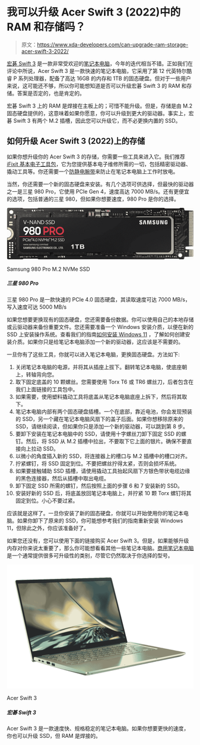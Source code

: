 # 我可以升级 Acer Swift 3 (2022)中的 RAM 和存储吗？

> 原文：<https://www.xda-developers.com/can-upgrade-ram-storage-acer-swift-3-2022/>

[宏碁 Swift 3](https://www.xda-developers.com/acer-swift-3-2022-review/) 是一款非常受欢迎的[笔记本电脑](https://www.xda-developers.com/best-laptops/)，今年的迭代相当不错。正如我们在评论中所说，Acer Swift 3 是一款快速的笔记本电脑，它采用了第 12 代英特尔酷睿 P 系列处理器，配备了高达 16GB 的内存和 1TB 的固态硬盘。但对于一些用户来说，这可能还不够，所以你可能想知道是否可以升级宏碁 Swift 3 的 RAM 和存储。答案是否定的，也是肯定的。

宏碁 Swift 3 上的 RAM 是焊接在主板上的；可惜不能升级。但是，存储是由 M.2 固态硬盘提供的，这意味着如果你愿意，你可以升级到更大的驱动器。事实上，宏碁 Swift 3 有两个 M.2 插槽，因此您可以升级它，而不必更换内置的 SSD。

## 如何升级 Acer Swift 3 (2022)上的存储

如果你想升级你的 Acer Swift 3 的存储，你需要一些工具来进入它。我们推荐 [iFixit 基本电子工具包](https://www.amazon.com/iFixit-Essential-Electronics-Toolkit-Smartphone/dp/B0964G2Y7S?tag=xda-4id9eeb-20&ascsubtag=UUxdaUeUpU43258&asc_refurl=https%3A%2F%2Fwww.xda-developers.com%2Fcan-upgrade-ram-storage-acer-swift-3-2022%2F&asc_campaign=Evergreen)，它为您提供基本电子维修所需的一切，包括精密驱动器、撬动工具等。你还需要一个[防静电腕带](https://www.amazon.com/Wristband-Bracelet-Grounding-Alligator-Extendable/dp/B08CXQN86W?tag=xda-4id9eeb-20&ascsubtag=UUxdaUeUpU43258&asc_refurl=https%3A%2F%2Fwww.xda-developers.com%2Fcan-upgrade-ram-storage-acer-swift-3-2022%2F&asc_campaign=Evergreen)来防止在笔记本电脑上工作时放电。

当然，你还需要一个新的固态硬盘来安装。有几个选项可供选择，但最快的驱动器之一是三星 980 Pro，它使用 PCIe Gen 4，速度高达 7000 MB/s。还有更便宜的选项，包括普通的三星 980，但如果你想要速度，980 Pro 是你的选择。

 <picture>![The Samsung 980 Pro M.2 NVMe SSD competes with the best M.2 modules on the market for a top spot. It offers an impressive read and write speed of 7,000MB/s and over 5,000MB/s, respectively.](img/34ad42cc98684857a18cc45f09847f07.png)</picture> 

Samsung 980 Pro M.2 NVMe SSD

##### 三星 980 Pro

三星 980 Pro 是一款快速的 PCIe 4.0 固态硬盘，其读取速度可达 7000 MB/s，写入速度可达 5000 MB/s

如果您想要更换现有的固态硬盘，您还需要备份数据。你可以使用自己的本地存储或云驱动器来备份重要文件。您还需要准备一个 Windows 安装介质，以便在新的 SSD 上安装操作系统。查看我们的指南[如何安装 Windows 11](https://www.xda-developers.com/download-windows-11/) ，了解如何创建安装介质。如果你只是给笔记本电脑添加一个新的驱动器，这应该是不需要的。

一旦你有了这些工具，你就可以进入笔记本电脑，更换固态硬盘。方法如下:

1.  关闭笔记本电脑的电源，并将其从插座上拔下。翻转笔记本电脑，使底座朝上，转轴背向您。
2.  取下固定底盖的 10 颗螺丝。您需要使用 Torx T6 或 TR6 螺丝刀，后者包含在我们上面链接的工具包中。
3.  如果需要，使用塑料撬动工具将底盖从笔记本电脑底座上拆下，然后将其取下。
4.  笔记本电脑内部有两个固态硬盘插槽。一个在底部，靠近电池，你会发现预装的 SSD，另一个藏在笔记本电脑风扇下的盖子后面。如果你想移除原来的 SSD，请继续阅读，但如果你只是添加一个新的驱动器，可以跳到第 8 步。
5.  要卸下安装在笔记本电脑中的 SSD，请使用十字螺丝刀卸下固定 SSD 的螺钉。然后，将 SSD 从 M.2 插槽中拉出，不要取下它上面的银片。确保不要直接向上拉动 SSD。
6.  以微小的角度插入新的 SSD，将连接器上的槽口与 M.2 插槽中的槽口对齐。
7.  拧紧螺钉，将 SSD 固定到位。不要把螺丝拧得太紧，否则会损坏系统。
8.  如果要接触辅助 SSD 插槽，请使用撬动工具抬起风扇下方银色带状电缆边缘的黑色连接器，然后从插槽中取出电缆。
9.  卸下固定 SSD 所需的螺钉，然后按照上面的步骤 6 和 7 安装新的 SSD。
10.  安装好新的 SSD 后，将底盖放回笔记本电脑上，并拧紧 10 颗 Torx 螺钉将其固定到位。小心不要过紧。

应该就是这样了。一旦你安装了新的固态硬盘，你就可以开始使用你的笔记本电脑。如果你卸下了原来的 SSD，你可能想参考我们的指南重新安装 Windows 11，但除此之外，你应该准备好了。

如果您还没有，您可以使用下面的链接购买 Acer Swift 3。但是，如果能够升级内存对你来说太重要了，那么你可能想看看其他一些笔记本电脑。[商用笔记本电脑](https://www.xda-developers.com/best-business-laptops/)是一个通常提供很多可升级性的类别，尽管它仍然取决于你选择的型号。

 <picture>![The Acer Swift 3 is a fast laptop with solid specs. You can also upgrade the SSD if you want more speed, but the RAM is soldered.](img/217a08f39274e9c45de3df1239748bd4.png)</picture> 

Acer Swift 3

##### 宏碁 Swift 3

Acer Swift 3 是一款速度快、规格稳定的笔记本电脑。如果你想要更快的速度，你也可以升级 SSD，但 RAM 是焊接的。